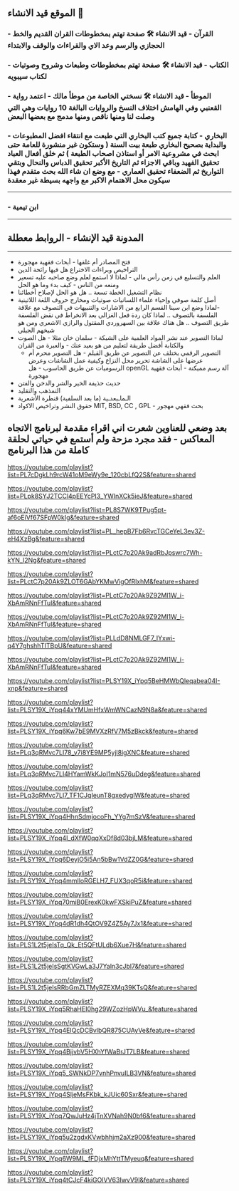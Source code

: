 ## الموقع قيد الانشاء 🚧

### - القرآن - قيد الانشاء 🛠️ صفحة تهتم بمخطوطات القران القديم والخط الحجازي والرسم وعد الاي والقراءات والوقف والابتداء
### - الكتاب - قيد الانشاء 🛠️ صفحة تهتم بمخطوطات وطبعات وشروح وصوتيات لكتاب سيبويه
### - الموطأ - قيد الانشاء 🛠️ نسختي الخاصة من موطأ مالك - اعتمد رواية القعنبي وفي الهامش اختلاف النسخ والروايات البالغة 10 روايات وهي التي وصلت لنا ومنها ناقص ومنها مدمج مع بعضها البعض
### - البخاري - كتابة جميع كتب البخاري التي طبعت مع انتقاء افضل المطبوعات والبداية بصحيح البخاري طبعة بيت السنة ( وستكون غير منشورة للعامة حتى ابحث في مشروعية الامر أو استاذن اصحاب الطبعة ) ثم خلق أفعال العباد تحقيق الفهيد وباقي الاجزاء ثم التاريخ الأكبر تحقيق الدباس والنحال وبتقي التواريخ ثم الضعفاء تحقيق العماري - مع وضع ان شاء الله بحث متقدم فهذا سيكون محل الاهتمام الاكبر مع واجهه بسيطة غير معقدة 
***
### - ابن تيمية

***
## المدونة قيد الإنشاء - الروابط معطلة
*** 

- فتح المصادر أم غلقها - أبحاث فقهية مهجورة
- التراخيص وبراءات الاختراع هل فيها رائحة الدين
- العلم والتسليع في زمن رأس مالي - لماذا لا استمع لعلم وضع صاحبه عليه تسعير ومنعه من الناس - كيف بدء وما هو الحل
- نظام التشغيل الخطة تسعة .. هل هو الحل لإصلاح أخطائنا
- أصل كلمة صوفي وإحياء علماء اللسانيات صوتيات ومخارج حروف اللغة اللاتينية -لماذا وضع ابن سينا القسم الرابع من الاشارات والتنبيهات في التصوف مع علاقة الفلسفة بالتصوف .. لماذا كان ردة فعل الغزالي بعد الانخراط في نقض الفلسفة طريق التصوف .. هل هناك علاقة بين السهروردي المقتول والرازي الاشعري ومن هو شيخهم الجيلي
- لماذا التصوير عند نشر المواد العلمية على الشبكة -  سلمان خان مثلا - هل الصوت والكتابة أفضل طريقة لتعليم من هو بعيد عنك - والعبرة من القران
  - التصوير الرقمي يختلف عن التصوير عن طريق الفيلم - هل التصوير محرم أم عرضها على الشاشة تحرير محل النزاع وكيفية عمل الشاشات وعرض الرسوميات عن طريق الحاسوب - هل  openGL آلة رسم مميكنة - أبحاث فقهية مهجورة
- حديث حذيفة الخير والشر والدخن والفتن
- التمذهب والتقليد 
- الـماـبعدـية (ما بعد السلفية) قنطرة الأشعرية
- حقوق النشر وتراخيص الاكواد MIT, BSD, CC , GPL  - بحث فقهي مهجور

##  بعد وضعي للعناوين شعرت اني اقراء مقدمة لبرنامج الاتجاه المعاكس - فقد مجرد مزحة ولم أستمع في حياتي لحلقة كاملة من هذا البرنامج


https://youtube.com/playlist?list=PL7cDgkLh9rcW41oM9eWy9e_120cbLfQ2S&feature=shared

https://youtube.com/playlist?list=PLpk8SYJ2TCCl4pEEYcPI3_YWInXCk5ieJ&feature=shared

https://youtube.com/playlist?list=PL8S7WK9TPug5pt-af6oEiVf67SFpW0kIg&feature=shared

https://youtube.com/playlist?list=PL_hepB7Fb6RvcTGCeYeL3ev3Z-eH4XzBg&feature=shared

https://youtube.com/playlist?list=PLctC7p20Ak9adRbJpswrc7Wh-kYN_l2Ng&feature=shared

https://youtube.com/playlist?list=PLctC7p20Ak9ZLOT6GAbYKMwVigOfRlxhM&feature=shared

https://youtube.com/playlist?list=PLctC7p20Ak9Z92Ml1W_i-XbAmRNnFfTul&feature=shared

https://youtube.com/playlist?list=PLctC7p20Ak9Z92Ml1W_i-XbAmRNnFfTul&feature=shared

https://youtube.com/playlist?list=PLLdD8NMLGF7_IYxwi-q4Y7ghshhTITBpU&feature=shared

https://youtube.com/playlist?list=PLctC7p20Ak9Z92Ml1W_i-XbAmRNnFfTul&feature=shared

https://youtube.com/playlist?list=PLSY19X_iYpq5BeHMWbQleqabea04I-xnp&feature=shared

https://youtube.com/playlist?list=PLSY19X_iYpq44xYMUmHfxWmWNCazN9N8a&feature=shared

https://youtube.com/playlist?list=PLSY19X_iYpq6Kw7bE9MVXzRfV7M5zBkck&feature=shared

https://youtube.com/playlist?list=PLq3qRMvc7LI78_v7i8YE9MP5yjl8igXNC&feature=shared

https://youtube.com/playlist?list=PLq3qRMvc7LI4HYamWkKJoI1mN576uDdeg&feature=shared

https://youtube.com/playlist?list=PLq3qRMvc7LI7_TF1CJqIeunT8gxedygIW&feature=shared

https://youtube.com/playlist?list=PLSY19X_iYpq4HhnSdmjocoFh_YYg7mSzV&feature=shared

https://youtube.com/playlist?list=PLSY19X_iYpq4I_dXfW0qqXxDf8d03bjLM&feature=shared

https://youtube.com/playlist?list=PLSY19X_iYpq6DeyjO5i5An5bBw1VdZZ0G&feature=shared

https://youtube.com/playlist?list=PLSY19X_iYpq4mmIloRGELH7_FUX3qoR5i&feature=shared

https://youtube.com/playlist?list=PLSY19X_iYpq70miB0ErexK0kwFXSkiPuZ&feature=shared

https://youtube.com/playlist?list=PLSY19X_iYpq4dR1dh4QtOV9Z4Z5Ay7Jx1&feature=shared

https://youtube.com/playlist?list=PLS1L2t5jeIsTq_Qk_Et5QFtULdb6Xue7H&feature=shared

https://youtube.com/playlist?list=PLS1L2t5jeIsSgtKVGwLa3J7Yaln3cJbl7&feature=shared

https://youtube.com/playlist?list=PLS1L2t5jeIsRRbGmZLTMyRZEXMq39KTsQ&feature=shared

https://youtube.com/playlist?list=PLSY19X_iYpq5RhaHEI0hg29WZozHpWVu_&feature=shared

https://youtube.com/playlist?list=PLSY19X_iYpq4EIQcDCBvlbQR875CUAyVe&feature=shared

https://youtube.com/playlist?list=PLSY19X_iYpq4BjjvbV5HXhYfWaBrJT7LB&feature=shared

https://youtube.com/playlist?list=PLSY19X_iYpq5_SWNkDP7vnhPnvuILB3VN&feature=shared

https://youtube.com/playlist?list=PLSY19X_iYpq4SljeMsFKbk_kJUic60Sxr&feature=shared

https://youtube.com/playlist?list=PLSY19X_iYpq7QwJuHz4jTnXVNah9N0bf6&feature=shared

https://youtube.com/playlist?list=PLSY19X_iYpq5u2zgdxKVwbhhjm2aXz900&feature=shared

https://youtube.com/playlist?list=PLSY19X_iYpq6W9ML_fFDjxMhYttTMyeuq&feature=shared

https://youtube.com/playlist?list=PLSY19X_iYpq4tCJcF4kiGOlVV63IwvV9l&feature=shared
